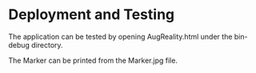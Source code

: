  Deployment and Testing
========================

The application can be tested by opening AugReality.html under the bin-debug directory. 

The Marker can be printed from the Marker.jpg file.